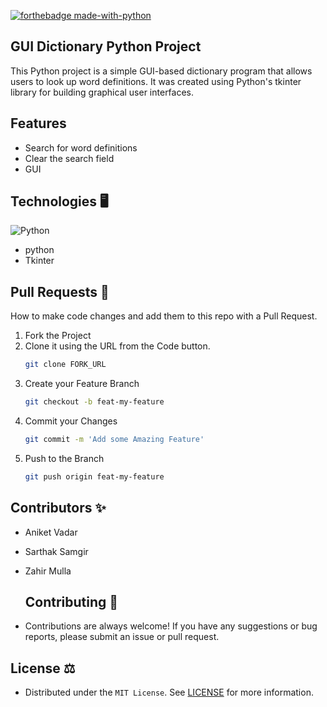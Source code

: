 [![forthebadge made-with-python](http://ForTheBadge.com/images/badges/made-with-python.svg)](https://www.python.org/)

## GUI Dictionary Python Project
This Python project is a simple GUI-based dictionary program that allows users to look up word definitions. It was created using Python's tkinter library for building graphical user interfaces.

## Features
- Search for word definitions
- Clear the search field
- GUI

## Technologies 🖥️
 <img alt="Python" src="https://img.shields.io/badge/python-%2314354C.svg?style=for-the-badge&logo=python&logoColor=white"/>
 
 - python
 - Tkinter

## Pull Requests 🔀

How to make code changes and add them to this repo with a Pull Request.

1. Fork the Project
1. Clone it using the URL from the Code button.
    ```sh
    git clone FORK_URL
    ```
1. Create your Feature Branch
    ```sh
    git checkout -b feat-my-feature
    ```
1. Commit your Changes
    ```sh
    git commit -m 'Add some Amazing Feature'
    ```
1. Push to the Branch
    ```sh
    git push origin feat-my-feature
    ```
    
    
    
## Contributors ✨
- Aniket Vadar
- Sarthak Samgir
- Zahir Mulla
    
  ## Contributing 🤝
 - Contributions are always welcome! If you have any suggestions or bug reports, please submit an issue or pull request.




## License ⚖️

- Distributed under the `MIT License`. See [LICENSE](/LICENSE) for more information.

